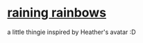 # [raining rainbows](http://5013.es/toys/raining-rainbows/)

a little thingie inspired by Heather's avatar :D
